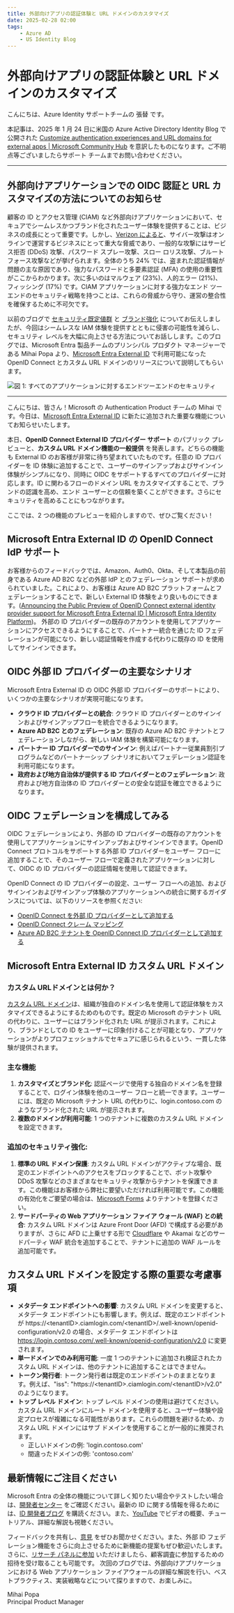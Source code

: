 ```yaml
---
title: 外部向けアプリの認証体験と URL ドメインのカスタマイズ
date: 2025-02-28 02:00
tags:
    - Azure AD
    - US Identity Blog
---
```


# 外部向けアプリの認証体験と URL ドメインのカスタマイズ

こんにちは、Azure Identity サポートチームの 張替 です。

本記事は、2025 年 1 月 24 日に米国の Azure Active Directory Identity Blog で公開された [Customize authentication experiences and URL domains for external apps | Microsoft Community Hub](https://techcommunity.microsoft.com/blog/microsoft-entra-blog/customize-authentication-experiences-and-url-domains-for-external-apps/3627347) を意訳したものになります。ご不明点等ございましたらサポート チームまでお問い合わせください。

---

## 外部向けアプリケーションでの OIDC 認証と URL カスタマイズの方法についてのお知らせ

顧客の ID とアクセス管理 (CIAM) など外部向けアプリケーションにおいて、セキュアでシームレスかつブランド化されたユーザー体験を提供することは、ビジネスの成長にとって重要です。しかし、[Verizon によると](https://www.verizon.com/business/resources/reports/dbir/)、サイバー攻撃はオンラインで運営するビジネスにとって重大な脅威であり、一般的な攻撃にはサービス拒否 (DDoS) 攻撃、パスワード スプレー攻撃、スロー ロリス攻撃、ブルートフォース攻撃などが挙げられます。全体のうち 24% では、盗まれた認証情報が問題の主な原因であり、強力なパスワードと多要素認証 (MFA) の使用の重要性がここからわかります。次に多いのはマルウェア (23%)、人的エラー (21%)、フィッシング (17%) です。CIAM アプリケーションに対する強力なエンド ツー エンドのセキュリティ戦略を持つことは、これらの脅威から守り、運営の整合性を確保するために不可欠です。

以前のブログで [セキュリティ既定値群](https://jpazureid.github.io/blog/azure-active-directory/built-in-security-controls-for-external-facing-apps/) と [ブランド強化](https://jpazureid.github.io/blog/azure-active-directory/enhance-end-user-experiences-with-custom-otp-email-provider-support/) についてお伝えしましたが、今回はシームレスな IAM 体験を提供すとともに侵害の可能性を減らし、セキュリティ レベルを大幅に向上させる方法についてお話しします。このブログでは、Microsoft Entra 製品チームのプリンシパル プロダクト マネージャーである Mihai Popa より、[Microsoft Entra External ID](https://www.microsoft.com/en-us/security/business/identity-access/microsoft-entra-external-id?msockid=1da3b11f9fdc65802aeaa21c9e906454) で利用可能になった OpenID Connect とカスタム URL ドメインのリリースについて説明してもらいます。

![図 1: すべてのアプリケーションに対するエンドツーエンドのセキュリティ](./customize-authentication-experiences-and-url-domains-for-external-apps/customize-authentication-experiences-and-url-domains-for-external-apps1.png)

---

こんにちは、皆さん！Microsoft の Authentication Product チームの Mihai です。今日は、[Microsoft Entra External ID](https://www.microsoft.com/en-us/security/business/identity-access/microsoft-entra-external-id?msockid=1da3b11f9fdc65802aeaa21c9e906454) に新たに追加された重要な機能についてお知らせいたします。

本日、**OpenID Connect External ID プロバイダー サポート** のパブリック プレビューと、**カスタム URL ドメイン機能の一般提供** を発表します。どちらの機能も External ID のお客様が非常に待ち望まれていたものです。任意の ID プロバイダーを ID 体験に追加することで、ユーザーのサインアップおよびサインイン体験がシンプルになり、同時に OIDC をサポートするすべてのプロバイダーに対応します。ID に関わるフローのドメイン URL をカスタマイズすることで、ブランドの認識を高め、エンド ユーザーとの信頼を築くことができます。さらにセキュリティを高めることにもつながります。

ここでは、2 つの機能のプレビューを紹介しますので、ぜひご覧ください！

## Microsoft Entra External ID の OpenID Connect IdP サポート

お客様からのフィードバックでは、Amazon、Auth0、Okta、そして本製品の前身である Azure AD B2C などの外部 IdP とのフェデレーション サポートが求められていました。これにより、お客様は Azure AD B2C プラットフォームとフェデレーションすることで、新しい External ID 体験をより良いものにできます。([Announcing the Public Preview of OpenID Connect external identity provider support for Microsoft Entra External ID | Microsoft Entra Identity Platform](https://devblogs.microsoft.com/identity/openid-connect-external-identity-provider-support-public-preview/))。
外部の ID プロバイダーの既存のアカウントを使用してアプリケーションにアクセスできるようにすることで、パートナー統合を通じた ID フェデレーションが可能になり、新しい認証情報を作成する代わりに既存の ID を使用してサインインできます。

## OIDC 外部 ID プロバイダーの主要なシナリオ 

Microsoft Entra External ID の OIDC 外部 ID プロバイダーのサポートにより、いくつかの主要なシナリオが実現可能になります。

- **クラウド ID プロバイダーとの統合**: クラウド ID プロバイダーとのサインインおよびサインアップフローを統合できるようになります。 
- **Azure AD B2C とのフェデレーション**: 既存の Azure AD B2C テナントとフェデレーションしながら、新しい IAM 体験を構築可能になります。 
- **パートナー ID プロバイダーでのサインイン**: 例えばパートナー従業員割引プログラムなどのパートナーシップ シナリオにおいてフェデレーション認証を利用可能になります。
- **政府および地方自治体が提供する ID プロバイダーとのフェデレーション**: 政府および地方自治体の ID プロバイダーとの安全な認証を確立できるようになります。 

## OIDC フェデレーションを構成してみる

OIDC フェデレーションにより、外部の ID プロバイダーの既存のアカウントを使用してアプリケーションにサインアップおよびサインインできます。OpenID Connect プロトコルをサポートする外部 ID プロバイダーをユーザー フローに追加することで、そのユーザー フローで定義されたアプリケーションに対して、OIDC の ID プロバイダーの認証情報を使用して認証できます。

OpenID Connect の ID プロバイダーの設定、ユーザー フローへの追加、およびサインインおよびサインアップ体験のアプリケーションへの統合に関するガイダンスについては、以下のリソースを参照ください:

- [OpenID Connect を外部 ID プロバイダーとして追加する](https://learn.microsoft.com/en-us/entra/external-id/customers/how-to-custom-oidc-federation-customers)
- [OpenID Connect クレーム マッピング](https://learn.microsoft.com/en-us/entra/external-id/customers/reference-oidc-claims-mapping-customers)
- [Azure AD B2C テナントを OpenID Connect ID プロバイダーとして追加する](https://learn.microsoft.com/en-us/entra/external-id/customers/how-to-b2c-federation-customers)

## Microsoft Entra External ID カスタム URL ドメイン

### カスタム URLドメインとは何か？

[カスタム URL ドメイン](https://devblogs.microsoft.com/identity/custom-url-domains-ga/)は、組織が独自のドメイン名を使用して認証体験をカスタマイズできるようにするためのものです。既定の Microsoft のテナント URL の代わりに、ユーザーにはブランド化された URL が提示されます。これにより、ブランドとしての ID をユーザーに印象付けることが可能となり、アプリケーションがよりプロフェッショナルでセキュアに感じられるという、一貫した体験が提供されます。

### 主な機能

1. **カスタマイズとブランド化**: 認証ページで使用する独自のドメイン名を登録することで、ログイン体験を他のユーザー フローと統一できます。ユーザーには、既定の Microsoft テナント URL の代わりに、login.contoso.com のようなブランド化された URL が提示されます。 
2. **複数のドメインが利用可能**: 1 つのテナントに複数のカスタム URL ドメインを設定できます。 
### 追加のセキュリティ強化: 

1. **標準の URL ドメイン保護**: カスタム URL ドメインがアクティブな場合、既定のエンドポイントへのアクセスをブロックすることで、ボット攻撃や DDoS 攻撃などのさまざまなセキュリティ攻撃からテナントを保護できます。この機能はお客様から弊社に要望いただければ利用可能です。この機能の有効化をご要望の場合は、[Microsoft Forms](https://forms.office.com/pages/responsepage.aspx?id=v4j5cvGGr0GRqy180BHbR8p84R3AsLtAjEb1gFOJGX5URVFVNFJQUEtXUUxBRldRVlRFTEJFOUE2Qy4u&route=shorturl) よりテナントを登録ください。 
2. **サードパーティの Web アプリケーション ファイア ウォール (WAF) との統合**: カスタム URL ドメインは Azure Front Door (AFD) で構成する必要がありますが、さらに AFD に上乗せする形で [Cloudflare](https://learn.microsoft.com/en-us/entra/external-id/customers/tutorial-configure-cloudflare-integration) や Akamai などのサードパーティ WAF 統合を追加することで、テナントに追加の WAF ルールを追加可能です。

## カスタム URL ドメインを設定する際の重要な考慮事項

- **メタデータ エンドポイントへの影響**: カスタム URL ドメインを変更すると、メタデータ エンドポイントにも影響します。例えば、既定のエンドポイントが https://\<tenantID\>.ciamlogin.com/\<tenantID\>/.well-known/openid-configuration/v2.0 の場合、メタデータ エンドポイントは https://login.contoso.com/.well-known/openid-configuration/v2.0 に変更されます。
- **単一ドメインでのみ利用可能**: 一度 1 つのテナントに追加され検証されたカスタム URL ドメインは、他のテナントに追加することはできません。 
- **トークン発行者**: トークン発行者は既定のエンドポイントのままとなります。例えば、"iss": "https://\<tenantID\>.ciamlogin.com/\<tenantID\>/v2.0" のようになります。 
- **トップ レベル ドメイン**: トップ レベル ドメインの使用は避けてください。カスタム URL ドメインにルート ドメインを使用すると、ユーザー体験や設定プロセスが複雑になる可能性があります。これらの問題を避けるため、カスタム URL ドメインにはサブ ドメインを使用することが一般的に推奨されます。
    - 正しいドメインの例: 'login.contoso.com'
    - 間違ったドメインの例: 'contoso.com'

## 最新情報にご注目ください

Microsoft Entra の全体の機能について詳しく知りたい場合やテストしたい場合は、[開発者センター](https://developer.microsoft.com/en-us/identity/external-id) をご確認ください。最新の ID に関する情報を得るためには、[ID 開発者ブログ](https://devblogs.microsoft.com/identity/tag/external-id/) を購読ください。また、[YouTube](https://www.youtube.com/@MicrosoftSecurity/playlists) でビデオの概要、チュートリアル、詳細な解説も視聴ください。

フィードバックを共有し、[意見](https://forms.office.com/pages/responsepage.aspx?id=v4j5cvGGr0GRqy180BHbR5AJ67oBBC9Oj7nqW72Oc7FUOUgySkExNThYVUZOTlZSNjhET1E1MERDMy4u&route=shorturl) をぜひお聞かせください。また、外部 ID フェデレーション機能をさらに向上させるために新機能の提案もぜひ歓迎いたします。さらに、[リサーチ パネルに参加](https://ux.microsoft.com/Panel/MicrosoftEntraExternalID?utm_campaign=ExternalID&utm_source=AppService&utm_medium=Blog) いただけましたら、顧客調査に参加するための招待を受け取ることも可能です。
次回のブログでは、外部向けアプリケーションにおける Web アプリケーション ファイアウォールの詳細な解説を行い、ベストプラクティス、実装戦略などについて探りますので、お楽しみに。

Mihai Popa  
Principal Product Manager
